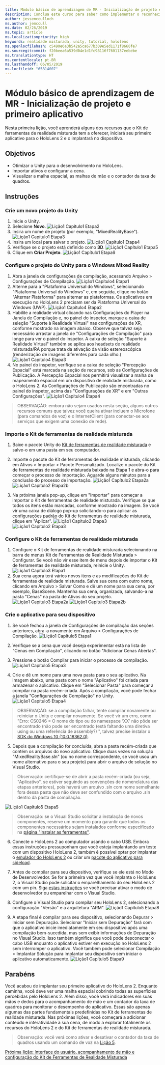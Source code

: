 ```yaml
---
title: Módulo básico de aprendizagem de MR - Inicialização de projeto e primeiro aplicativo
description: Conclua este curso para saber como implementar o reconhecimento facial do Azure em um aplicativo de realidade misturada.
author: jessemcculloch
ms.author: jemccull
ms.date: 02/26/2019
ms.topic: article
ms.localizationpriority: high
keywords: realidade misturada, unity, tutorial, hololens
ms.openlocfilehash: c5490e6a3b542a5ca677b309e5ed1171f8666fe7
ms.sourcegitcommit: f20beea6a539d04e1d1fc98116f7601137eebebe
ms.translationtype: HT
ms.contentlocale: pt-BR
ms.lasthandoff: 06/05/2019
ms.locfileid: "65814007"
---
```

# <a name="mr-learning-base-module---project-initialization-and-first-application"></a>Módulo básico de aprendizagem de MR - Inicialização de projeto e primeiro aplicativo

Nesta primeira lição, você aprenderá alguns dos recursos que o Kit de ferramentas de realidade misturada tem a oferecer, iniciará seu primeiro aplicativo para o HoloLens 2 e o implantará no dispositivo.

## <a name="objectives"></a>Objetivos

* Otimizar o Unity para o desenvolvimento no HoloLens.
* Importar ativos e configurar a cena.
* Visualizar a malha espacial, as malhas de mão e o contador da taxa de quadros.

## <a name="instructions"></a>Instruções

### <a name="create-new-unity-project"></a>Crie um novo projeto do Unity

1. Inicie o Unity.
2. Selecione **Novo**.
![Lição1 Capítulo1 Etapa2](images/Lesson1Chapter1Step2.JPG)
3. Insira um nome de projeto (por exemplo, "MixedRealityBase").
![Lição1 Capítulo1 Etapa3](images/Lesson1Chapter1Step3.JPG)
4. Insira um local para salvar o projeto.
![Lição1 Capítulo1 Etapa4](images/Lesson1Chapter1Step4.JPG)
5. Verifique se o projeto está definido como **3D**.
![Lição1 Capítulo1 Etapa5](images/Lesson1Chapter1Step5.JPG)
6. Clique em **Criar Projeto**.
![Lição1 Capítulo1 Etapa6](images/Lesson1Chapter1Step6.JPG)

### <a name="configure-the-unity-project-for-windows-mixed-reality"></a>Configure o projeto do Unity para o Windows Mixed Reality

1. Abra a janela de configurações de compilação, acessando Arquivo > Configurações de Compilação.
![Lição1 Capítulo4 Etapa1](images/Lesson1Chapter4Step1.JPG)
2. Alterne para a "Plataforma Universal do Windows", selecionando "Plataforma Universal do Windows" e, em seguida, clique no botão "Alternar Plataforma" para alternar as plataformas. Os aplicativos em execução no HoloLens 2 precisam ser da Plataforma Universal do Windows (UWP).
![Lição1 Capítulo4 Etapa2](images/Lesson1Chapter4Step2.JPG)
3. Habilite a realidade virtual clicando nas Configurações do Player na Janela de Compilação e, no painel do inspetor, marque a caixa de seleção "Suporte à Realidade Virtual" nas configurações de XR, conforme mostrado na imagem abaixo. Observe que talvez seja necessário arrastar a janela de "Configurações de Compilação" para longe para ver o painel do inspetor. A caixa de seleção "Suporte à Realidade Virtual" também se aplica aos headsets de realidade misturada/RA porque trata da ativação da visão estereoscópica (renderização de imagens diferentes para cada olho.) ![Lição1 Capítulo4 Etapa3](images/Lesson1Chapter4Step3.JPG)
4. No painel do inspetor, verifique se a caixa de seleção "Percepção Espacial" está marcada na seção de recursos, sob as Configurações de Publicação. A Percepção Espacial nos permitirá visualizar a malha de mapeamento espacial em um dispositivo de realidade misturada, como o HoloLens 2. As Configurações de Publicação são encontradas no painel do inspetor, acima das "Configurações de XR" e em "Outras Configurações".
![Lição1 Capítulo4 Etapa4](images/Lesson1Chapter4Step4.JPG)

> OBSERVAÇÃO: embora não sejam usados nesta seção, alguns outros recursos comuns que talvez você queira ativar incluem o Microfone (para comandos de voz) e o InternetClient (para conectar-se aos serviços que exigem uma conexão de rede).

### <a name="import-the-mixed-reality-toolkit"></a>Importe o Kit de ferramentas de realidade misturada

1. Baixe o pacote Unity do [Kit de ferramentas de realidade misturada](https://github.com/Microsoft/MixedRealityToolkit-Unity/releases/download/v2.0.0-RC1/Microsoft.MixedReality.Toolkit.Unity.Foundation-v2.0.0-RC1.unitypackage) e salve-o em uma pasta em seu computador.

2. Importe o pacote do Kit de ferramentas de realidade misturada, clicando em Ativos > Importar > Pacote Personalizado. Localize o pacote do Kit de ferramentas de realidade misturada baixado na Etapa 1 e abra-o para começar o processo de importação. Aguarde alguns minutos para a conclusão do processo de importação.
    ![Lição1 Capítulo2 Etapa2a](images/Lesson1Chapter2Step2a.JPG) ![Lição1 Capítulo2 Etapa2b](images/Lesson1Chapter2Step2b.JPG)

3. Na próxima janela pop-up, clique em "Importar" para começar a importar o Kit de ferramentas de realidade misturada. Verifique se que todos os itens estão marcadas, conforme mostrado na imagem. Se você vir uma caixa de diálogo pop-up solicitando-o para aplicar as configurações padrão do Kit de ferramentas de realidade misturada, clique em "Aplicar".
    ![Lição1 Capítulo2 Etapa3](images/Lesson1Chapter2Step3.JPG) ![Lição1 Capítulo2 Etapa3](images/Lesson1Chapter2Step3b.JPG)

### <a name="configure-the-mixed-reality-toolkit"></a>Configure o Kit de ferramentas de realidade misturada

1. Configure o Kit de ferramentas de realidade misturada selecionando na barra de menus Kit de Ferramentas de Realidade Misturada > Configurar. Se você não vir esse item de menu depois de importar o Kit de ferramentas de realidade misturada, reinicie o Unity.
![Lição1 Capítulo3 Etapa1](images/Lesson1Chapter3Step1.JPG)
2. Sua cena agora terá vários novos itens e as modificações do Kit de ferramentas de realidade misturada. Salve sua cena com outro nome, clicando em Arquivo > Salvar Como e dê um nome para sua cena, por exemplo, BaseScene. Mantenha sua cena, organizada, salvando-a na pasta "Cenas" na pasta de Ativos do seu projeto.
![Lição1 Capítulo3 Etapa2a](images/Lesson1Chapter3Step2a.JPG)
![Lição1 Capítulo3 Etapa2b](images/Lesson1Chapter3Step2b.JPG)

### <a name="build-your-application-to-your-device"></a>Crie o aplicativo para seu dispositivo

1. Se você fechou a janela de Configurações de compilação das seções anteriores, abra-a novamente em Arquivo > Configurações de Compilação.
    ![Lição1 Capítulo5 Etapa1](images/Lesson1Chapter5Step1.JPG)

2. Verifique se a cena que você deseja experimentar está na lista de "Cenas em Compilação", clicando no botão "Adicionar Cenas Abertas".

3. Pressione o botão Compilar para iniciar o processo de compilação.
    ![Lição1 Capítulo5 Etapa3](images/Lesson1Chapter5Step3.JPG)

4. Crie e dê um nome para uma nova pasta para o seu aplicativo. Na imagem abaixo, uma pasta com o nome "Aplicativo" foi criada para armazenar o aplicativo. Clique em "Selecionar Pasta" para começar a compilar na pasta recém-criada. Após a compilação, você pode fechar a janela "Configurações de Compilação" no Unity. 
    ![Lição1 Capítulo5 Etapa4](images/Lesson1Chapter5Step4.JPG)

  > OBSERVAÇÃO: se a compilação falhar, tente compilar novamente ou reiniciar o Unity e compilar novamente. Se você vir um erro, como "Erro: CS0246 = O nome do tipo ou do namespace ‘XX’ não pôde ser encontrado (não pode ser encontrado (está faltando uma diretiva using ou uma referência de assembly?) ", talvez precise instalar o [SDK do Windows 10 (10.0.18362.0)](<https://developer.microsoft.com/en-us/windows/downloads/windows-10-sdk>).
  >

5. Depois que a compilação for concluída, abra a pasta recém-criada que contém os arquivos do novo aplicativo. Clique duas vezes na solução "MixedRealityBase.sln" (ou no nome correspondente, se você usou um nome alternativo para o seu projeto) para abrir o arquivo de solução no Visual Studio.

  > Observação: certifique-se de abrir a pasta recém-criada (ou seja, "Aplicativo", se estiver seguindo as convenções de nomenclatura das etapas anteriores), pois haverá um arquivo .sln com nome semelhante fora dessa pasta que não deve ser confundido com o arquivo .sln dentro da pasta de compilação. 

![Lição1 Capítulo5 Etapa5](images/Lesson1Chapter5Step5.JPG)

  > Observação: se o Visual Studio solicitar a instalação de novos componentes, reserve um momento para garantir que todos os componentes necessários sejam instalados conforme especificado na [página "Instalar as ferramentas"](install-the-tools.md).

6. Conecte o HoloLens 2 ao computador usando o cabo USB. Embora essas instruções pressuponham que você esteja implantando um teste com um dispositivo HoloLens 2, também é possível optar por implantar o [emulador do HoloLens 2](using-the-hololens-emulator.md) ou criar um [pacote do aplicativo para sideload](<https://docs.microsoft.com/en-us/windows/uwp/packaging/packaging-uwp-apps>).

7. Antes de compilar para seu dispositivo, verifique se ele está no Modo de Desenvolvedor. Se for a primeira vez que você implanta o HoloLens 2, o Visual Studio pode solicitar o emparelhamento do seu HoloLens 2 com um pin. Siga [estas instruções](https://docs.microsoft.com/en-us/windows/mixed-reality/using-visual-studio) se você precisar ativar o modo de desenvolvedor ou emparelhar com o Visual Studio.

8. Configure o Visual Studio para compilar seu HoloLens 2, selecionando a configuração "Versão" e a arquitetura "ARM".
    ![Lição1 Capítulo5 Etapa8](images/Lesson1Chapter5Step8.JPG)

9. A etapa final é compilar para seu dispositivo, selecionando Depurar > Iniciar sem Depuração. Selecionar "Iniciar sem Depuração" fará com que o aplicativo inicie imediatamente em seu dispositivo após uma compilação bem-sucedida, mas sem exibir informações de Depuração no Visual Studio. Isso também significa que você pode desconectar o cabo USB enquanto o aplicativo estiver em execução no HoloLens 2 sem interromper o aplicativo. Você também pode selecionar Compilação > Implantar Solução para implantar seu dispositivo sem iniciar o aplicativo automaticamente.
    ![Lição1 Capítulo5 Etapa9](images/Lesson1Chapter5Step9.JPG)

## <a name="congratulations"></a>Parabéns

Você acabou de implantar seu primeiro aplicativo do HoloLens 2. Enquanto caminha, você deve ver uma malha espacial cobrindo todas as superfícies percebidas pelo HoloLens 2. Além disso, você verá indicadores em suas mãos e dedos para o acompanhamento de mão e um contador da taxa de quadros para monitorar o desempenho do aplicativo. Essas são apenas algumas das partes fundamentais predefinidas no Kit de ferramentas de realidade misturada. Nas próximas lições, você começará a adicionar conteúdo e interatividade à sua cena, de modo a explorar totalmente os recursos do HoloLens 2 e do Kit de ferramentas de realidade misturada.

>Observação: você verá como ativar e desativar o contador da taxa de quadros usando um comando de voz na [Lição 5](mrlearning-base-ch5.md).

[Próxima lição: Interface do usuário, acompanhamento de mão e configuração do Kit de Ferramentas de Realidade Misturada](mrlearning-base-ch2.md)
